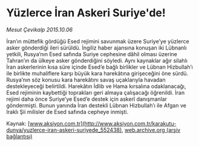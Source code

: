 # Yüzlerce İran Askeri Suriye'de!

*Mesut Çevikalp 2015.10.06*

<div class="pNewsDetailMainContent ctx_content" itemprop="articleBody">
 <p>
  İran’ın müttefik gördüğü Esed rejimini savunmak üzere Suriye’ye yüzlerce asker gönderdiği ileri sürüldü. İngiliz haber ajansına konuşan iki Lübnanlı yetkili, Rusya’nın Esed safında Suriye cephesine dâhil olması üzerine Tahran’ın da ülkeye asker gönderdiğini söyledi. Aynı kaynaklar ağır silahlı İran askerlerinin kısa süre içinde Esed’e bağlı birlikler ve Lübnan Hizbullah’ı ile birlikte muhaliflere karşı büyük kara harekâtına girişeceğini öne sürdü. Rusya’nın söz konusu kara harekâtını savaş uçaklarıyla havadan destekleyeceği belirtildi. Harekâtın İdlib ve Hama kırsalına odaklanacağı, Esed rejiminin kaybettiği toprakları geri almaya çalışacağı öğrenildi. İran rejimi daha önce Suriye’ye Esed’e destek için askerî danışmanlar göndermişti. Bunun yanında İran destekli Lübnan Hizbullah’ı ile Afgan ve Iraklı Şii milisler de Esed safında cepheye inmişti.
 </p>
</div>


Kaynak: [www.aksiyon.com.tr](http://www.aksiyon.com.tr/karakutu-dunya/yuzlerce-iran-askeri-suriyede_552438), [web.archive.org (arşiv bağlantısı)](http://web.archive.org/web/20160125045249/http://www.aksiyon.com.tr/karakutu-dunya/yuzlerce-iran-askeri-suriyede_552438)
